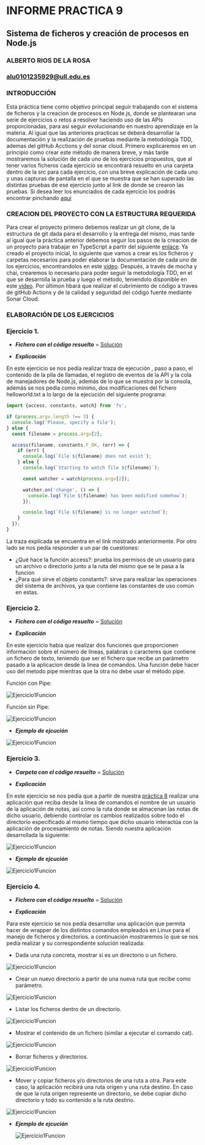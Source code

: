 # INFORME PRACTICA 9
## Sistema de ficheros y creación de procesos en Node.js
### ALBERTO RIOS DE LA ROSA
### alu0101235929@ull.edu.es

### INTRODUCCIÓN

Esta práctica tiene como objetivo principal seguir trabajando con el sistema de ficheros y la creacion de procesos en Node.js, donde se plantearan una serie de ejercicios o retos a resolver haciendo uso de las APIs proporcionadas, para así seguir evolucionando en nuestro aprendizaje en la materia. Al igual que las anteriores practicas se deberá desarrollar la documentación y la realización de pruebas mediante la metodología TDD, ademas del gitHub Acctions y del sonar cloud. Primero explicaremos en un principio como crear este método de manera breve, y más tarde mostraremos la solución de cada uno de los ejercicios propuestos, que al tener varios ficheros cada ejercicio se encontrará resuelto en una carpeta dentro de la src para cada ejercicio, con una breve explicación de cada uno y unas capturas de pantalla en el que se muestra que se han superado las distintas pruebas de ese ejercicio junto al link de donde se crearon las pruebas. Si desea leer los enunciados de cada ejercicio los podrás encontrar pinchando [aqui](https://ull-esit-inf-dsi-2021.github.io/prct08-filesystem-notes-app/)

### CREACION DEL PROYECTO CON LA ESTRUCTURA REQUERIDA

Para crear el proyecto primero debemos realizar un git clone, de la estructura de git dada para el desarrollo y la entrega del mismo, mas tarde al igual que la práctica anterior debemos seguir los pasos de la creacion de un proyecto para trabajar en TypeScript a partir del siguiente [enlace](https://ull-esit-inf-dsi-2021.github.io/typescript-theory/typescript-project-setup.html). Ya creado el proyecto inicial, lo siguiente que vamos a crear es los ficheros y carpetas necesarios para poder elaborar la documentación de cada uno de los ejercicios, encontrandolos en este [video](https://drive.google.com/file/d/19LLLCuWg7u0TjjKz9q8ZhOXgbrKtPUme/view). Después, a través de mocha y chai, crearemos lo necesario para poder seguir la metodología TDD, en el que se desarrolla la prueba y luego el método, teniendolo disponible en este [video](https://drive.google.com/file/d/1-z1oNOZP70WBDyhaaUijjHvFtqd6eAmJ/view). Por últimon hbará que realizar el cubrimiento de código a traves de gitHub Actions y de la calidad y seguridad del código fuente mediante Sonar Cloud.

### ELABORACIÓN DE LOS EJERCICIOS

### Ejercicio 1.

 - ___Fichero con el código resuelto___ = [Solución](https://github.com/ULL-ESIT-INF-DSI-2021/ull-esit-inf-dsi-20-21-prct09-async-fs-process-Espinette/blob/master/src/ejercicio1.ts)
 
 - ___Explicación___

En este ejercicio se nos pedía realizar traza de ejecución , paso a paso, el contenido de la pila de llamadas, el registro de eventos de la API y la cola de manejadores de Node.js, además de lo que se muestra por la consola, además se nos pedía como mínimo, dos modificaciones del fichero helloworld.txt a lo largo de la ejecución del siguiente programa:

```typescript
import {access, constants, watch} from 'fs';

if (process.argv.length !== 3) {
  console.log('Please, specify a file');
} else {
  const filename = process.argv[2];

  access(filename, constants.F_OK, (err) => {
    if (err) {
      console.log(`File ${filename} does not exist`);
    } else {
      console.log(`Starting to watch file ${filename}`);

      const watcher = watch(process.argv[2]);

      watcher.on('change', () => {
        console.log(`File ${filename} has been modified somehow`);
      });

      console.log(`File ${filename} is no longer watched`);
    }
  });
}
```

La traza explicada se encuentra en el link mostrado anteriormente. Por otro lado se nos pedía responder a un par de cuestiones:

   - ¿Qué hace la función access?: prueba los permisos de un usuario para un archivo o directorio junto a la ruta del mismo que se le pasa a la función
   - ¿Para qué sirve el objeto constants?: sirve para realizar las operaciones del sistema de archivos, ya que contiene las constantes de uso común en estas. 

### Ejercicio 2.

 - ___Fichero con el código resuelto___ = [Solución](https://github.com/ULL-ESIT-INF-DSI-2021/ull-esit-inf-dsi-20-21-prct09-async-fs-process-Espinette/blob/master/src/ejercicio2.ts)

 - ___Explicación___

En este ejercicio habia que realizar dos funciones que proporcionen información sobre el número de líneas, palabras o caracteres que contiene un fichero de texto, teniendo que ser el fichero que recibe un parámetro pasado a la aplicacion desde la linea de comandos. Una función debe hacer uso del metodo pipe mientras que la otra no debe usar el método pipe.

Función con Pipe:

 ![Ejercicio1Funcion](imagenes/Ej2Conpipe.JPG)
 
Función sin Pipe:

 ![Ejercicio1Funcion](imagenes/Ej2SinPipe.JPG)
 
 - ___Ejemplo de ejcución___

![Ejercicio1Funcion](imagenes/ComandoEj2.JPG)

### Ejercicio 3.

 - ___Carpeta con el código resuelto___ = [Solución](https://github.com/ULL-ESIT-INF-DSI-2021/ull-esit-inf-dsi-20-21-prct09-async-fs-process-Espinette/tree/master/src/ejercicio3)

 - ___Explicación___

En este ejercicio se nos pedía que a partir de nuestra [práctica 8](https://github.com/ULL-ESIT-INF-DSI-2021/ull-esit-inf-dsi-20-21-prct08-filesystem-notes-app-Espinette/tree/master/src/practica8) realizar una aplicación que reciba desde la línea de comandos el nombre de un usuario de la aplicación de notas, así como la ruta donde se almacenan las notas de dicho usuario, debiendo controlar os cambios realizados sobre todo el directorio especificado al mismo tiempo que dicho usuario interactúa con la aplicación de procesamiento de notas. Siendo nuestra aplicación desarrollada la siguiente:

![Ejercicio1Funcion](imagenes/Ejercicio3.JPG)

 - ___Ejemplo de ejcución___

![Ejercicio1Funcion](imagenes/Ej3comando.JPG)

### Ejercicio 4.

 - ___Fichero con el código resuelto___ = [Solución](https://github.com/ULL-ESIT-INF-DSI-2021/ull-esit-inf-dsi-20-21-prct09-async-fs-process-Espinette/blob/master/src/ejercicio4.ts)

 - ___Explicación___

Para este ejercicio se nos pedía desarrollar una aplicación que permita hacer de wrapper de los distintos comandos empleados en Linux para el manejo de ficheros y directorios. a continuación mostraremos lo que se nos pedía realizar y su correspondiente solución realizada:

  - Dada una ruta concreta, mostrar si es un directorio o un fichero.
  
  ![Ejercicio1Funcion](imagenes/ComandoShow.JPG)
  
  - Crear un nuevo directorio a partir de una nueva ruta que recibe como parámetro.
  
  ![Ejercicio1Funcion](imagenes/ComandoMkdir.JPG)

  - Listar los ficheros dentro de un directorio.

  ![Ejercicio1Funcion](imagenes/ComandoLs.JPG)

  - Mostrar el contenido de un fichero (similar a ejecutar el comando cat).

  ![Ejercicio1Funcion](imagenes/ComandoCat.JPG)

  - Borrar ficheros y directorios.

  ![Ejercicio1Funcion](imagenes/ComandoRm.JPG)

  - Mover y copiar ficheros y/o directorios de una ruta a otra. Para este caso, la aplicación recibirá una ruta origen y una ruta destino. En caso de que la ruta origen represente un directorio, se debe copiar dicho directorio y todo su contenido a la ruta destino.

  ![Ejercicio1Funcion](imagenes/ComandoCp.JPG)

 - ___Ejemplo de ejcución___
 
   ![Ejercicio1Funcion](imagenes/ComandosEj4.JPG)

